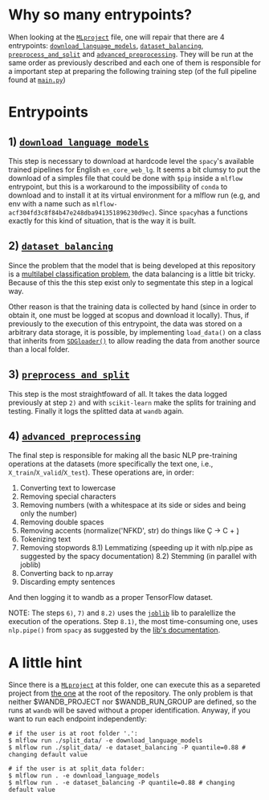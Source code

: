 # Why so many entrypoints?
When looking at the [`MLproject`](MLproject) file, one will repair that there are 4 entrypoints: [`download_language_models`](download_spacy_model.py), [`dataset_balancing`](data_balancing.py), [`preprocess_and_split`](splitting.py) and [`advanced_preprocessing`](advanced_preprocessing.py). They will be run at the same order as previously described and each one of them is responsible for a important step at preparing the following training step (of the full pipeline found at [`main.py`](../main.py))

# Entrypoints
## 1) [`download_language_models`](download_spacy_model.py)
This step is necessary to download at hardcode level the `spacy`'s available trained pipelines for English `en_core_web_lg`. It seems a bit clumsy to put the download of a simples file that could be done with `$pip` inside a `mlflow` entrypoint, but this is a workaround to the impossibility of `conda` to download and to install it at its virtual environment for a mlflow run (e.g, and env with a name such as `mlflow-acf304fd3c8f84b47e248dba941351896230d9ec`). Since `spacy`has a functions exactly for this kind of situation, that is the way it is built.

## 2) [`dataset_balancing`](data_balancing.py)
Since the problem that the model that is being developed at this repository is a [multilabel classification problem](https://en.wikipedia.org/wiki/Multi-label_classification), the data balancing is a little bit tricky. Because of this the this step exist only to segmentate this step in a logical way.

Other reason is that the training data is collected by hand (since in order to obtain it, one must be logged at scopus and download it locally). Thus, if previously to the execution of this entrypoint, the data was stored on a arbitrary data storage, it is possible, by implementing `load_data()` on a class that inherits from [`SDGloader()`](utils/data_loader.py) to allow reading the data from another source than a local folder.

## 3) [`preprocess_and_split`](splitting.py)
This step is the most straightfoward of all. It takes the data logged previously at step `2)` and with `scikit-learn` make the splits for training and testing. Finally it logs the splitted data at `wandb` again.

## 4) [`advanced_preprocessing`](advanced_preprocessing.py)
The final step is responsible for making all the basic NLP pre-training operations at the datasets (more specifically the text one, i.e., `X_train`/`X_valid`/`X_test`). These operations are, in order:
1) Converting text to lowercase
2) Removing special characters
3) Removing numbers (with a whitespace at its side or sides and being only the number)
4) Removing double spaces
5) Removing accents (normalize('NFKD', str) do things like Ç -> C + ̧)
6) Tokenizing text 
7) Removing stopwords
8.1) Lemmatizing (speeding up it with nlp.pipe as suggested by the spacy documentation)
8.2) Stemming (in parallel with joblib)
9) Converting back to np.array
10) Discarding empty sentences

And then logging it to wandb as a proper TensorFlow dataset.

NOTE: The steps `6)`, `7)` and `8.2)` uses the [`joblib`](https://joblib.readthedocs.io/en/latest/) lib to paralellize the execution of the operations. Step `8.1)`, the most time-consuming one, uses `nlp.pipe()` from `spacy` as suggested by the [lib's documentation](https://spacy.io/usage/processing-pipelines#processing).

# A little hint
Since there is a [`MLproject`](MLproject) at this folder, one can execute this as a separeted project from [the one](../MLproject) at the root of the repository. The only problem is that neither $WANDB_PROJECT nor $WANDB_RUN_GROUP are defined, so the runs at `wandb` will be saved without a proper identification. Anyway, if you want to run each endpoint independently:

    
```shell
# if the user is at root folder '.':
$ mlflow run ./split_data/ -e download_language_models
$ mlflow run ./split_data/ -e dataset_balancing -P quantile=0.88 # changing default value

# if the user is at split_data folder:
$ mlflow run . -e download_language_models
$ mlflow run . -e dataset_balancing -P quantile=0.88 # changing default value

```